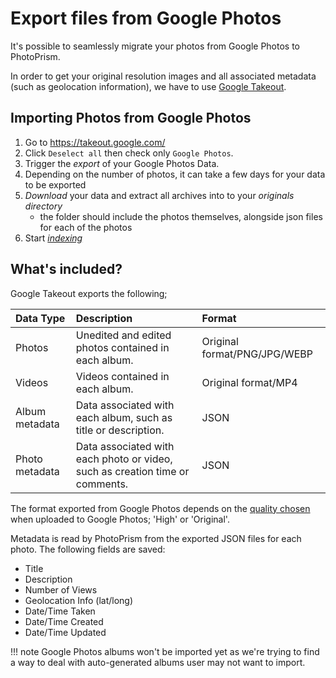 # Export files from Google Photos #

It's possible to seamlessly migrate your photos from Google Photos to PhotoPrism.

In order to get your original resolution images and all associated metadata (such as geolocation information),
we have to use [Google Takeout](https://takeout.google.com/).

## Importing Photos from Google Photos

1. Go to https://takeout.google.com/
1. Click `Deselect all` then check only `Google Photos`.
1. Trigger the *export* of your Google Photos Data.
1. Depending on the number of photos, it can take a few days for your data to be exported
1. *Download* your data and extract all archives into to your *originals directory*
    - the folder should include the photos themselves, alongside json files for each of the photos
1. Start [*indexing*](../library/indexing.md)

## What's included?

Google Takeout exports the following;

| Data Type | Description | Format |
|:--|:--|:--|
|Photos|Unedited and edited photos contained in each album.|Original format/PNG/JPG/WEBP|
|Videos|Videos contained in each album.|Original format/MP4|
|Album metadata|Data associated with each album, such as title or description.|JSON|
|Photo metadata|Data associated with each photo or video, such as creation time or comments.|JSON|

The format exported from Google Photos depends on the [quality chosen](https://photos.google.com/settings)
when uploaded to Google Photos; 'High' or 'Original'.

Metadata is read by PhotoPrism from the exported JSON files for each photo.
The following fields are saved:

- Title
- Description
- Number of Views
- Geolocation Info (lat/long)
- Date/Time Taken
- Date/Time Created
- Date/Time Updated

!!! note
    Google Photos albums won't be imported yet as we're trying to find a way to deal with 
    auto-generated albums user may not want to import.
